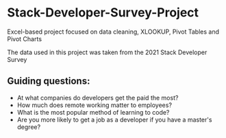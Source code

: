 # Stack-Developer-Survey-Project
Excel-based project focused on data cleaning, XLOOKUP, Pivot Tables and Pivot Charts

The data used in this project was taken from the 2021 Stack Developer Survey

## Guiding questions:

* At what companies do developers get the paid the most?
* How much does remote working matter to employees?
* What is the most popular method of learning to code?
* Are you more likely to get a job as a developer if you have a master's degree?
